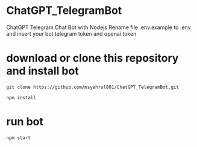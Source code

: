 # ChatGPT_TelegramBot
 ChatGPT Telegram Chat Bot with Nodejs
 Rename file .env.example to .env and insert your bot telegram token and openai token 
 
# download or clone this repository and install bot
```
git clone https://github.com/msyahrul801/ChatGPT_TelegramBot.git
```
```
npm install
```
# run bot
```
npm start
```
